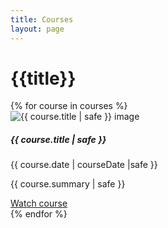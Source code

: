 ```yaml
---
title: Courses
layout: page
---
```


# {{title}}

<div class="container mt-4">
  <div class="row row-cols-1 row-cols-md-2 row-cols-lg-3">
  {% for course in courses %} 
  <div class="col mb-4">
    <div class="card h-100" >
      <img src="{{ course.thumbnail | safe }}" alt="{{ course.title | safe }} image" class="card-img-top">
      <div class="card-body">
        <h5 class="card-title my-0">{{ course.title | safe }}</h5>
        <time class="item-date small d-block text-muted mb-2"
          datetime="{{ course.date | safe }}">{{ course.date | courseDate |safe }}</time>
        <p class="card-text">{{ course.summary | safe }}</p>
        <a href="{{ course.url | url }}" class="btn btn-secondary stretched-link" target="_blank">Watch course</a>
      </div>
    </div>
  </div>
  {% endfor %}
</div>
